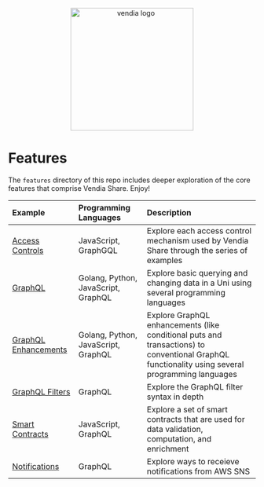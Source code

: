 <p align="center">
  <a href="https://vendia.net/">
    <img src="https://www.vendia.net/images/logo/black.svg" alt="vendia logo" width="250px">
  </a>
</p>

# Features
The `features` directory of this repo includes deeper exploration of the core features that comprise Vendia Share. Enjoy!

| Example                                                      | Programming Languages               | Description                                                                                                                                     |
|:-------------------------------------------------------------|:------------------------------------|:------------------------------------------------------------------------------------------------------------------------------------------------|
| [Access Controls](share/access-controls/README.md)           | JavaScript, GraphGQL                | Explore each access control mechanism used by Vendia Share through the series of examples                                                       |
| [GraphQL](share/graphql/README.md)                           | Golang, Python, JavaScript, GraphQL | Explore basic querying and changing data in a Uni using several programming languages                                                           |
| [GraphQL Enhancements](share/graphql-enhancements/README.md) | Golang, Python, JavaScript, GraphQL | Explore GraphQL enhancements (like conditional puts and transactions) to conventional GraphQL functionality using several programming languages |
| [GraphQL Filters](share/graphql-filters/README.md)           | GraphQL                             | Explore the GraphQL filter syntax in depth                                                                                                      |
| [Smart Contracts](share/smart-contracts/README.md)           | JavaScript, GraphQL                 | Explore a set of smart contracts that are used for data validation, computation, and enrichment                                                 |
| [Notifications](share/notifications/README.md)               | GraphQL                             | Explore ways to receieve notifications from AWS SNS                                                                                                  |

